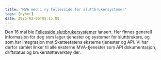 ```yaml
---
title: "MVA med i ny fellesside for sluttbrukersystemer"
tags: [nyhet]
date: 2025-02-06T08:15:00
---
```

Den 16.mai ble [Fellesside sluttbrukersystemer](https://www.skatteetaten.no/samarbeidspartnere/sluttbrukersystemer/) lansert. Her finnes generell informasjon for deg som lager tjenester og systemer for sluttbrukere, 
og som har integrasjon mot Skatteetatens eksterne tjenester og API. Vi har derfor samlet linker til alle eksterne MVA-tjenester som API dokumentasjon, driftstatus og brukerstøtteverktøy der. 
